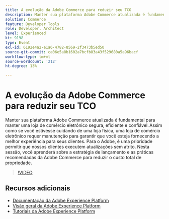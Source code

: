 ```yaml
---
title: A evolução da Adobe Commerce para reduzir seu TCO
description: Manter sua plataforma Adobe Commerce atualizada é fundamental para manter uma loja de comércio eletrônico segura, eficiente e confiável. Assim como se você estivesse cuidando de uma loja física, uma loja de comércio eletrônico requer manutenção para garantir que você esteja fornecendo a melhor experiência para seus clientes.  Para o Adobe, é uma prioridade permitir que nossos clientes executem atualizações sem atrito. Nesta sessão, você aprenderá sobre a estratégia de lançamento e as práticas recomendadas da Adobe Commerce para reduzir o custo total de propriedade.
solution: Commerce
feature: Developer Tools
role: Developer, Architect
level: Experienced
kt: 9198
type: Event
exl-id: 6192e4a2-e1a6-4782-8569-2f3473b5ed50
source-git-commit: ca06e5a8b1602a7bcfb83a43f529680a5a96bacf
workflow-type: tm+mt
source-wordcount: '212'
ht-degree: 13%

---
```


# A evolução da Adobe Commerce para reduzir seu TCO

Manter sua plataforma Adobe Commerce atualizada é fundamental para manter uma loja de comércio eletrônico segura, eficiente e confiável. Assim como se você estivesse cuidando de uma loja física, uma loja de comércio eletrônico requer manutenção para garantir que você esteja fornecendo a melhor experiência para seus clientes.  Para o Adobe, é uma prioridade permitir que nossos clientes executem atualizações sem atrito. Nesta sessão, você aprenderá sobre a estratégia de lançamento e as práticas recomendadas da Adobe Commerce para reduzir o custo total de propriedade.

>[!VIDEO](https://video.tv.adobe.com/v/337765/?quality=12&learn=on&hidetitle=true)

## Recursos adicionais

- [Documentação da Adobe Experience Platform](https://experienceleague.adobe.com/docs/experience-platform.html)
- [Visão geral da Adobe Experience Platform](https://experienceleague.adobe.com/docs/experience-platform/landing/home.html?lang=pt-BR)
- [Tutoriais da Adobe Experience Platform](https://experienceleague.adobe.com/docs/platform-learn/tutorials/overview.html?lang=pt-BR)
